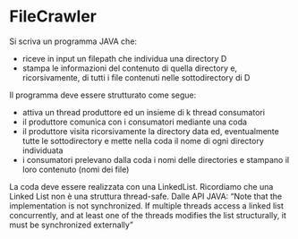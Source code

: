 # FileCrawler
Si scriva un programma JAVA che:
- riceve in input un filepath che individua una directory D
- stampa le informazioni del contenuto di quella directory e, ricorsivamente, di tutti i file contenuti nelle sottodirectory di D 


Il programma deve essere strutturato come segue:
- attiva un thread produttore ed un insieme di k thread consumatori 
- il produttore comunica con i consumatori mediante una coda 
- il produttore visita ricorsivamente la directory data ed, eventualmente tutte le sottodirectory e mette nella coda il nome di ogni directory individuata 
- i consumatori prelevano dalla coda i nomi delle directories e stampano il loro contenuto  (nomi dei file)


La coda deve essere realizzata con una LinkedList. Ricordiamo che una Linked List non è una struttura thread-safe. Dalle API JAVA: “Note that the implementation is not synchronized. If multiple threads access a linked list concurrently, and at least one of the threads modifies the list structurally, it must be synchronized externally”
